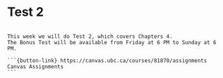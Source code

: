 # Test 2

````{card}

This week we will do Test 2, which covers Chapters 4. 
The Bonus Test will be available from Friday at 6 PM to Sunday at 6 PM.

```{button-link} https://canvas.ubc.ca/courses/81870/assignments
Canvas Assignments
```
````